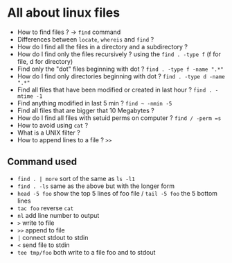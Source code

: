 # All about linux files

* How to find files ? -> `find` command 
* Differences between `locate`, `whereis` and `find` ?
* How do I find all the files in a directory and a subdirectory ?
* How do I find only the files recursively ? using the `find . -type f` (f for file, d for directory)
* Find only the "dot" files beginning with dot ? `find . -type f -name ".*"`
* How do I find only directories beginning with dot ? `find . -type d -name ".*"`
* Find all files that have been modified or created in last hour ? `find . -mtime -1`
* Find anything modified in last 5 min ? `find ~ -nmin -5`
* Find all files that are bigger that 10 Megabytes ?
* How do I find all files with setuid perms on computer ? `find / -perm =s`
* How to avoid using `cat` ? 
* What is a UNIX filter ? 
* How to append lines to a file ?  `>>`

## Command used

* `find . | more` sort of the same as `ls -l1`
* `find . -ls` same as the above but with the longer form
* `head -5 foo` show the top 5 lines of foo file / `tail -5 foo` the 5 bottom lines
* `tac foo` reverse `cat`
* `nl` add line number to output
* `>` write to file
* `>>` append to file
* `|` connect stdout to stdin
* `<` send file to stdin
* `tee tmp/foo` both write to a file foo and to stdout
